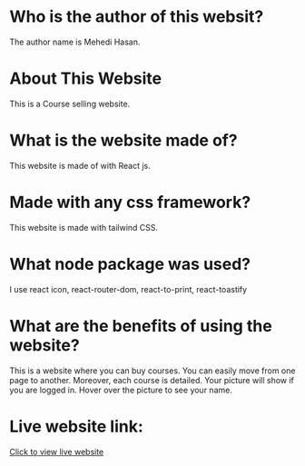 # Who is the author of this websit?
The author name is Mehedi Hasan.

# About This Website
This is a Course selling website.

# What is the website made of?
This website is made of with React js.

# Made with any css framework?
This website is made with tailwind CSS.

# What node package was used?
I use react icon, react-router-dom, react-to-print, react-toastify

# What are the benefits of using the website?
This is a website where you can buy courses. You can easily move from one page to another. Moreover, each course is detailed. Your picture will show if you are logged in. Hover over the picture to see your name.

# Live website link:
<a href="https://learning-platform-16bc6.web.app">Click to view live website</a>
